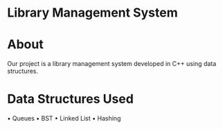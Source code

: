 # Library Management System
# About
Our project is a library management system developed in C++ using data structures.

# Data Structures Used
• Queues • BST • Linked List • Hashing

